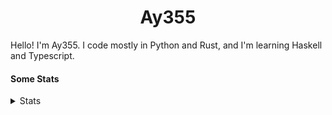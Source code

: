 <h1 align="center"><b>Ay355</b></h1>


Hello! I'm Ay355. I code mostly in Python and Rust, and I'm learning Haskell and Typescript.


#### Some Stats


<details>
<summary>Stats</summary>
<br>
 
<a href="https://github.com/Ay-355">
 <img align="center" src="https://github-readme-stats.vercel.app/api?username=Ay-355&theme=tokyonight&show_icons=true&count_private=true&hide_border=true" />
</a><a href="https://github.com/Ay-355">
  <img align="center" src="https://github-readme-stats.vercel.app/api/top-langs/?username=Ay-355&hide=toml,yaml,cmake&layout=compact&langs_count=8&theme=tokyonight&hide_border=true" />
</a>

 
&nbsp; <!-- Space character to put some space between the different stat types. -->

 
<!--START_SECTION:waka-->
![Code Time](http://img.shields.io/badge/Code%20Time-273%20hrs%2023%20mins-blue)

**🐱 My GitHub Data** 

> 📦 2.1 kB Used in GitHub's Storage 
 > 
> 🏆 0 Contributions in the Year 2024
 > 
> 🚫 Not Opted to Hire
 > 
> 📜 11 Public Repositories 
 > 
> 🔑 4 Private Repositories 
 > 
**I'm a Night 🦉** 

```text
🌞 Morning                193 commits         █░░░░░░░░░░░░░░░░░░░░░░░░   03.48 % 
🌆 Daytime                1818 commits        ████████░░░░░░░░░░░░░░░░░   32.80 % 
🌃 Evening                3369 commits        ███████████████░░░░░░░░░░   60.79 % 
🌙 Night                  162 commits         █░░░░░░░░░░░░░░░░░░░░░░░░   02.92 % 
```
📅 **I'm Most Productive on Wednesday** 

```text
Monday                   733 commits         ███░░░░░░░░░░░░░░░░░░░░░░   13.23 % 
Tuesday                  553 commits         ██░░░░░░░░░░░░░░░░░░░░░░░   09.98 % 
Wednesday                1021 commits        █████░░░░░░░░░░░░░░░░░░░░   18.42 % 
Thursday                 753 commits         ███░░░░░░░░░░░░░░░░░░░░░░   13.59 % 
Friday                   821 commits         ████░░░░░░░░░░░░░░░░░░░░░   14.81 % 
Saturday                 979 commits         ████░░░░░░░░░░░░░░░░░░░░░   17.67 % 
Sunday                   682 commits         ███░░░░░░░░░░░░░░░░░░░░░░   12.31 % 
```


📊 **This Week I Spent My Time On** 

```text
💬 Programming Languages: 
No Activity Tracked This Week

🔥 Editors: 
No Activity Tracked This Week

🐱‍💻 Projects: 
No Activity Tracked This Week

💻 Operating System: 
No Activity Tracked This Week
```

**I Mostly Code in Python** 

```text
Python                   9 repos             ███████████████████░░░░░░   75.00 % 
Rust                     1 repo              ██░░░░░░░░░░░░░░░░░░░░░░░   08.33 % 
C++                      1 repo              ██░░░░░░░░░░░░░░░░░░░░░░░   08.33 % 
HTML                     1 repo              ██░░░░░░░░░░░░░░░░░░░░░░░   08.33 % 
```




 Last Updated on 30/07/2024 12:54:03 UTC
<!--END_SECTION:waka-->
</details>
